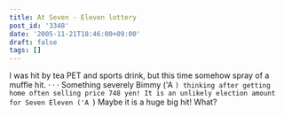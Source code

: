 ```yaml
---
title: At Seven - Eleven lottery
post_id: '3348'
date: '2005-11-21T18:46:00+09:00'
draft: false
tags: []
---
```


I was hit by tea PET and sports drink, but this time somehow spray of a muffle hit. · · · Something severely Bimmy ('A `) thinking after getting home often selling price 748 yen! It is an unlikely election amount for Seven Eleven ('A `) Maybe it is a huge big hit! What?